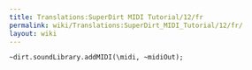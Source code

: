 ```yaml
---
title: Translations:SuperDirt MIDI Tutorial/12/fr
permalink: wiki/Translations:SuperDirt_MIDI_Tutorial/12/fr/
layout: wiki
---
```


    ~dirt.soundLibrary.addMIDI(\midi, ~midiOut);
